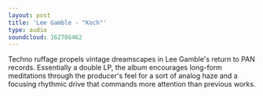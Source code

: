 ```yaml
---
layout: post
title: 'Lee Gamble - "Koch"'
type: audio
soundcloud: 162786462
---
```


Techno ruffage propels vintage dreamscapes in Lee Gamble's return to PAN records. Essentially a 
double LP, the album encourages long-form meditations through the producer's feel for a sort 
of analog haze and a focusing rhythmic drive that commands more attention than previous works.
